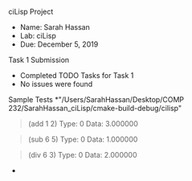 ciLisp Project

* Name: Sarah Hassan
* Lab: ciLisp
* Due: December 5, 2019


Task 1 Submission
* Completed TODO Tasks for Task 1 
* No issues were found 


Sample Tests
*"/Users/SarahHassan/Desktop/COMP 232/SarahHassan_ciLisp/cmake-build-debug/cilisp"

> (add 1 2)
Type: 0
Data: 3.000000

>  (sub 6 5)
Type: 0
Data: 1.000000

>  (div 6 3)
Type: 0
Data: 2.000000
*
